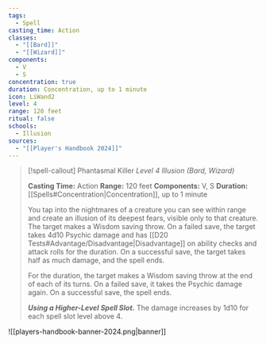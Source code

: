 ```yaml
---
tags:
  - Spell
casting_time: Action
classes:
  - "[[Bard]]"
  - "[[Wizard]]"
components:
  - V
  - S
concentration: true
duration: Concentration, up to 1 minute
icon: LiWand2
level: 4
range: 120 feet
ritual: false
schools:
  - Illusion
sources: 
  - "[[Player's Handbook 2024]]"
---
```

>[!spell-callout] Phantasmal Killer
>_Level 4 Illusion (Bard, Wizard)_
>
>**Casting Time:** Action
>**Range:** 120 feet
>**Components:** V, S
>**Duration:** [[Spells#Concentration\|Concentration]], up to 1 minute
>
>You tap into the nightmares of a creature you can see within range and create an illusion of its deepest fears, visible only to that creature. The target makes a Wisdom saving throw. On a failed save, the target takes 4d10 Psychic damage and has [[D20 Tests#Advantage/Disadvantage\|Disadvantage]] on ability checks and attack rolls for the duration. On a successful save, the target takes half as much damage, and the spell ends.
>
>For the duration, the target makes a Wisdom saving throw at the end of each of its turns. On a failed save, it takes the Psychic damage again. On a successful save, the spell ends.
>
>**_Using a Higher-Level Spell Slot._** The damage increases by 1d10 for each spell slot level above 4.


![[players-handbook-banner-2024.png|banner]]